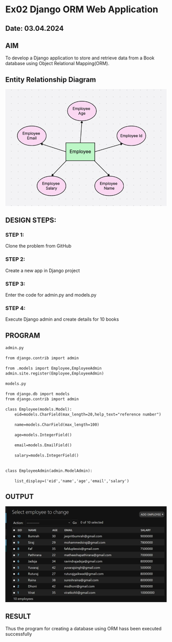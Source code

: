# Ex02 Django ORM Web Application
## Date: 03.04.2024

## AIM
To develop a Django application to store and retrieve data from a Book database using Object Relational Mapping(ORM).

## Entity Relationship Diagram

![ER](<ER diagram.png>)

## DESIGN STEPS:

### STEP 1:
Clone the problem from GitHub

### STEP 2:
Create a new app in Django project

### STEP 3:
Enter the code for admin.py and models.py

### STEP 4:
Execute Django admin and create details for 10 books

## PROGRAM

```
admin.py

from django.contrib import admin

from .models import Employee,EmployeeAdmin
admin.site.register(Employee,EmployeeAdmin)

models.py

from django.db import models
from django.contrib import admin

class Employee(models.Model):
    eid=models.CharField(max_length=20,help_text="reference number")

    name=models.CharField(max_length=100)

    age=models.IntegerField()

    email=models.EmailField()

    salary=models.IntegerField()


class EmployeeAdmin(admin.ModelAdmin):

    list_display=('eid','name','age','email','salary')

```

## OUTPUT

![output](<Screenshot 2024-04-03 184402.png>)


## RESULT
Thus the program for creating a database using ORM hass been executed successfully
